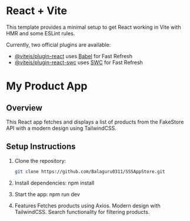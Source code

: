 # React + Vite

This template provides a minimal setup to get React working in Vite with HMR and some ESLint rules.

Currently, two official plugins are available:

- [@vitejs/plugin-react](https://github.com/vitejs/vite-plugin-react/blob/main/packages/plugin-react/README.md) uses [Babel](https://babeljs.io/) for Fast Refresh
- [@vitejs/plugin-react-swc](https://github.com/vitejs/vite-plugin-react-swc) uses [SWC](https://swc.rs/) for Fast Refresh

# My Product App  

## Overview  
This React app fetches and displays a list of products from the FakeStore API with a modern design using TailwindCSS.  

## Setup Instructions  

1. Clone the repository:  
   ```bash  
   git clone https://github.com/Balaguru0311/SSSAppStore.git  

2. Install dependencies:
    npm install

3. Start the app:
    npm run dev

4. Features 
    Fetches products using Axios.
    Modern design with TailwindCSS.
    Search functionality for filtering products.
